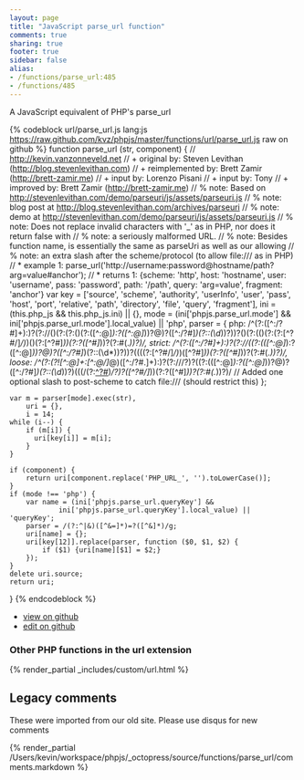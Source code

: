 ```yaml
---
layout: page
title: "JavaScript parse_url function"
comments: true
sharing: true
footer: true
sidebar: false
alias:
- /functions/parse_url:485
- /functions/485
---
```

<!-- Generated by Rakefile:build -->
A JavaScript equivalent of PHP's parse_url

{% codeblock url/parse_url.js lang:js https://raw.github.com/kvz/phpjs/master/functions/url/parse_url.js raw on github %}
function parse_url (str, component) {
    // http://kevin.vanzonneveld.net
    // +      original by: Steven Levithan (http://blog.stevenlevithan.com)
    // + reimplemented by: Brett Zamir (http://brett-zamir.me)
    // + input by: Lorenzo Pisani
    // + input by: Tony
    // + improved by: Brett Zamir (http://brett-zamir.me)
    // %          note: Based on http://stevenlevithan.com/demo/parseuri/js/assets/parseuri.js
    // %          note: blog post at http://blog.stevenlevithan.com/archives/parseuri
    // %          note: demo at http://stevenlevithan.com/demo/parseuri/js/assets/parseuri.js
    // %          note: Does not replace invalid characters with '_' as in PHP, nor does it return false with
    // %          note: a seriously malformed URL.
    // %          note: Besides function name, is essentially the same as parseUri as well as our allowing
    // %          note: an extra slash after the scheme/protocol (to allow file:/// as in PHP)
    // *     example 1: parse_url('http://username:password@hostname/path?arg=value#anchor');
    // *     returns 1: {scheme: 'http', host: 'hostname', user: 'username', pass: 'password', path: '/path', query: 'arg=value', fragment: 'anchor'}
    var key = ['source', 'scheme', 'authority', 'userInfo', 'user', 'pass', 'host', 'port', 
                        'relative', 'path', 'directory', 'file', 'query', 'fragment'],
        ini = (this.php_js && this.php_js.ini) || {},
        mode = (ini['phpjs.parse_url.mode'] && 
            ini['phpjs.parse_url.mode'].local_value) || 'php',
        parser = {
            php: /^(?:([^:\/?#]+):)?(?:\/\/()(?:(?:()(?:([^:@]*):?([^:@]*))?@)?([^:\/?#]*)(?::(\d*))?))?()(?:(()(?:(?:[^?#\/]*\/)*)()(?:[^?#]*))(?:\?([^#]*))?(?:#(.*))?)/,
            strict: /^(?:([^:\/?#]+):)?(?:\/\/((?:(([^:@]*):?([^:@]*))?@)?([^:\/?#]*)(?::(\d*))?))?((((?:[^?#\/]*\/)*)([^?#]*))(?:\?([^#]*))?(?:#(.*))?)/,
            loose: /^(?:(?![^:@]+:[^:@\/]*@)([^:\/?#.]+):)?(?:\/\/\/?)?((?:(([^:@]*):?([^:@]*))?@)?([^:\/?#]*)(?::(\d*))?)(((\/(?:[^?#](?![^?#\/]*\.[^?#\/.]+(?:[?#]|$)))*\/?)?([^?#\/]*))(?:\?([^#]*))?(?:#(.*))?)/ // Added one optional slash to post-scheme to catch file:/// (should restrict this)
        };

    var m = parser[mode].exec(str),
        uri = {},
        i = 14;
    while (i--) {
        if (m[i]) {
          uri[key[i]] = m[i];  
        }
    }

    if (component) {
        return uri[component.replace('PHP_URL_', '').toLowerCase()];
    }
    if (mode !== 'php') {
        var name = (ini['phpjs.parse_url.queryKey'] && 
                ini['phpjs.parse_url.queryKey'].local_value) || 'queryKey';
        parser = /(?:^|&)([^&=]*)=?([^&]*)/g;
        uri[name] = {};
        uri[key[12]].replace(parser, function ($0, $1, $2) {
            if ($1) {uri[name][$1] = $2;}
        });
    }
    delete uri.source;
    return uri;
}
{% endcodeblock %}

 - [view on github](https://github.com/kvz/phpjs/blob/master/functions/url/parse_url.js)
 - [edit on github](https://github.com/kvz/phpjs/edit/master/functions/url/parse_url.js)

### Other PHP functions in the url extension
{% render_partial _includes/custom/url.html %}
## Legacy comments
These were imported from our old site. Please use disqus for new comments
<div style="overflow-y: scroll; height: 500px;">
{% render_partial /Users/kevin/workspace/phpjs/_octopress/source/functions/parse_url/comments.markdown %}
</div>

